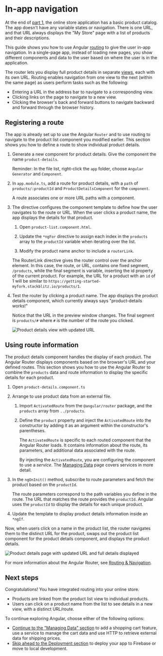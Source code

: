 # In-app navigation

At the end of [part 1](start "Get started with a basic Angular app"), the online store application has a basic product catalog.
The app doesn't have any variable states or navigation.
There is one URL, and that URL always displays the "My Store" page with a list of products and their descriptions.

This guide shows you how to use Angular [routing](guide/glossary#router "Router definition") to give the user in-app navigation. In a single-page app, instead of loading new pages, you show different components and data to the user based on where the user is in the application.

The router lets you display full product details in separate [views](guide/glossary#view "View definition"), each with its own URL. Routing enables navigation from one view to the next (within the same page) as users perform tasks such as the following:

* Entering a URL in the address bar to navigate to a corresponding view.
* Clicking links on the page to navigate to a new view.
* Clicking the browser's back and forward buttons to navigate backward and forward through the browser history.

## Registering a route

The app is already set up to use the Angular `Router` and to use routing to navigate to the product list component you modified earlier. This section shows you how to define a route to show individual product details.

1. Generate a new component for product details. Give the component the name `product-details`.

    Reminder: In the file list, right-click the `app` folder, choose `Angular Generator` and `Component`.

1. In `app.module.ts`, add a route for product details, with a `path` of `products/:productId` and `ProductDetailsComponent` for the `component`.

    <code-example header="src/app/app.module.ts" path="getting-started/src/app/app.module.ts" region="product-details-route">
    </code-example>

    A route associates one or more URL paths with a component.

1. The directive configures the component template to define how the user navigates to the route or URL. When the user clicks a product name, the app  displays the details for that product.

    1. Open `product-list.component.html`.

    1. Update the `*ngFor` directive to assign each index in the `products` array to the `productId` variable when iterating over the list.

    1. Modify the product name anchor to include a `routerLink`.

    <code-example header="src/app/product-list/product-list.component.html" path="getting-started/src/app/product-list/product-list.component.html" region="router-link">
    </code-example>

      The RouterLink directive gives the router control over the anchor element. In this case, the route, or URL, contains one fixed segment, `/products`, while the final segment is variable, inserting the id property of the current product. For example, the URL for a product with an `id` of 1 will be similar to `https://getting-started-myfork.stackblitz.io/products/1`.

1. Test the router by clicking a product name. The app displays the product details component, which currently always says "product-details works!"

    Notice that the URL in the preview window changes. The final segment is `products/#`  where `#` is the number of the route you clicked.

    <div class="lightbox">
      <img src="generated/images/guide/start/product-details-works.png" alt="Product details view with updated URL">
    </div>



## Using route information

The product details component handles the display of each product. The Angular Router displays components based on the browser's URL and your defined routes. This section shows you how to use the Angular Router to combine the `products` data and route information to display the specific details for each product.

1. Open `product-details.component.ts`

1. Arrange to use product data from an external file.

    1. Import `ActivatedRoute` from the `@angular/router` package, and the `products` array from `../products`.

        <code-example header="src/app/product-details/product-details.component.ts" path="getting-started/src/app/product-details/product-details.component.1.ts" region="imports">
        </code-example>

    1. Define the `product` property and inject the `ActivatedRoute` into the constructor by adding it as an argument within the constructor's parentheses.

        <code-example header="src/app/product-details/product-details.component.ts" path="getting-started/src/app/product-details/product-details.component.1.ts" region="props-methods">
        </code-example>

        The `ActivatedRoute` is specific to each routed component that the Angular Router loads. It contains information about the
        route, its parameters, and additional data associated with the route.

        By injecting the `ActivatedRoute`, you are configuring the component to use a *service*. The [Managing Data](start/start-data "Try it: Managing Data") page covers services in more detail.


1. In the `ngOnInit()` method, subscribe to route parameters and fetch the product based on the `productId`.

    <code-example path="getting-started/src/app/product-details/product-details.component.1.ts" header="src/app/product-details/product-details.component.ts" region="get-product">
    </code-example>

    The route parameters correspond to the path variables you define in the route. The URL that matches the route provides the `productId`. Angular uses the `productId` to display the details for each unique product.

1. Update the template to display product details information inside an `*ngIf`.

    <code-example header="src/app/product-details/product-details.component.html" path="getting-started/src/app/product-details/product-details.component.html" region="details">
    </code-example>

Now, when users click on a name in the product list, the router navigates them to the distinct URL for the product, swaps out the product list component for the product details component, and displays the product details.

<div class="lightbox">
  <img src="generated/images/guide/start/product-details-routed.png" alt="Product details page with updated URL and full details displayed">
</div>



<div class="alert is-helpful">

For more information about the Angular Router, see [Routing & Navigation](guide/router "Routing & Navigation guide").

</div>


## Next steps

Congratulations! You have integrated routing into your online store.

* Products are linked from the product list view to individual products.
* Users can click on a product name from the list to see details in a new view, with a distinct URL/route.

To continue exploring Angular, choose either of the following options:
* [Continue to the "Managing Data" section](start/start-data "Try it: Managing Data") to add a shopping cart feature, use a service to manage the cart data and use HTTP to retrieve external data for shipping prices.
* [Skip ahead to the Deployment section](start/start-deployment "Try it: Deployment") to deploy your app to Firebase or move to local development.
